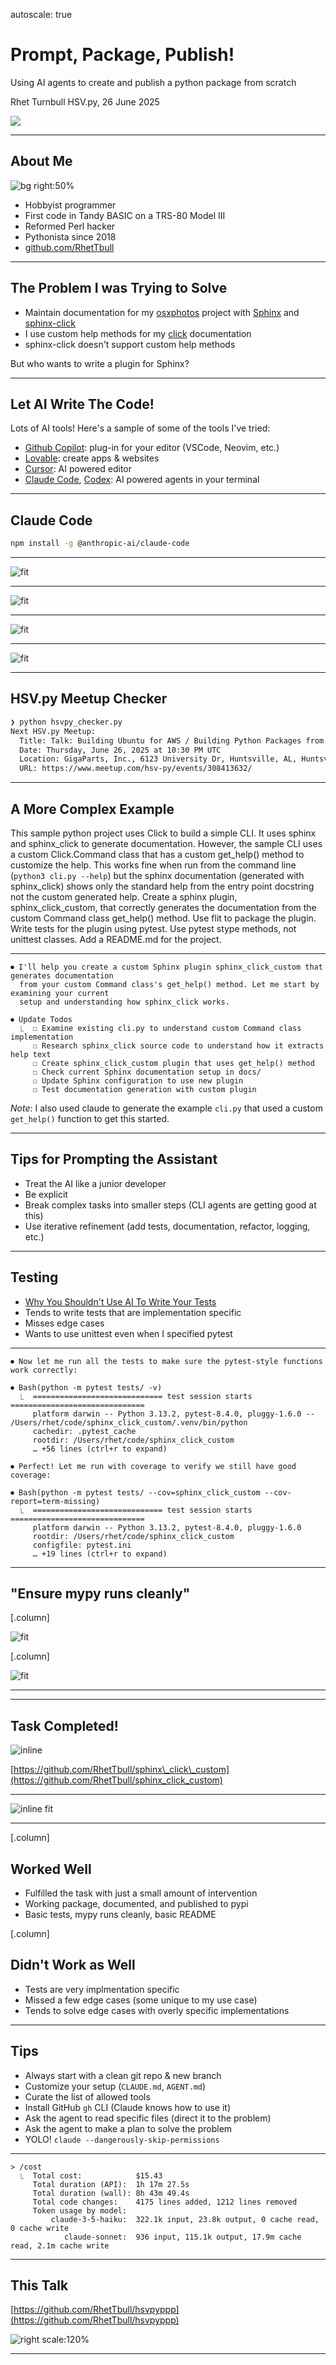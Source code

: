 autoscale: true

# Prompt, Package, Publish!

Using AI agents to create and publish a python package from scratch

Rhet Turnbull
HSV.py, 26 June 2025

![](images/robot_snake.png)

---

## About Me

![bg right:50%](images/TRS80-Model-III.png)

- Hobbyist programmer
- First code in Tandy BASIC on a TRS-80 Model III
- Reformed Perl hacker
- Pythonista since 2018
- [github.com/RhetTbull](https://github.com/RhetTbull)

---

## The Problem I was Trying to Solve

- Maintain documentation for my [osxphotos](https://github.com/RhetTbull/osxphotos) project with [Sphinx](https://www.sphinx-doc.org/en/master/) and [sphinx-click](https://github.com/click-contrib/sphinx-click)
- I use custom help methods for my [click](https://click.palletsprojects.com/en/8.1.x/) documentation
- sphinx-click doesn't support custom help methods

But who wants to write a plugin for Sphinx?

---

## Let AI Write The Code!

Lots of AI tools! Here's a sample of some of the tools I've tried:

- [Github Copilot](https://github.com/copilot): plug-in for your editor (VSCode, Neovim, etc.)
- [Lovable](https://lovable.dev/): create apps & websites
- [Cursor](https://www.cursor.com): AI powered editor
- [Claude Code](https://www.anthropic.com/claude-code), [Codex](https://openai.com/codex/): AI powered agents in your terminal

---

## Claude Code

```bash
npm install -g @anthropic-ai/claude-code
```

---

![fit](images/claude-1.png)

---

![fit](images/claude-2.png)

---

![fit](images/claude-3.png)

---

![fit](images/claude-4.png)

---

## HSV.py Meetup Checker

```bash
❯ python hsvpy_checker.py
Next HSV.py Meetup:
  Title: Talk: Building Ubuntu for AWS / Building Python Packages from Scratch w/ AI
  Date: Thursday, June 26, 2025 at 10:30 PM UTC
  Location: GigaParts, Inc., 6123 University Dr, Huntsville, AL, Huntsville, AL
  URL: https://www.meetup.com/hsv-py/events/308413632/
```

---

## A More Complex Example

This sample python project uses Click to build a simple CLI. It uses sphinx and sphinx\_click to generate documentation. However, the sample CLI uses a custom Click\.Command class that has a custom get\_help() method to customize the help. This works fine when run from the command line (`python3 cli.py --help`) but the sphinx documentation (generated with sphinx\_click) shows only the standard help from the entry point docstring not the custom generated help. Create a sphinx plugin, sphinx\_click\_custom, that correctly generates the documentation from the custom Command class get_help() method. Use flit to package the plugin. Write tests for the plugin using pytest. Use pytest stype methods, not unittest classes. Add a README.md for the project.

---

```text
⏺ I'll help you create a custom Sphinx plugin sphinx_click_custom that generates documentation
  from your custom Command class's get_help() method. Let me start by examining your current
  setup and understanding how sphinx_click works.

⏺ Update Todos
  ⎿  ☐ Examine existing cli.py to understand custom Command class implementation
     ☐ Research sphinx_click source code to understand how it extracts help text
     ☐ Create sphinx_click_custom plugin that uses get_help() method
     ☐ Check current Sphinx documentation setup in docs/
     ☐ Update Sphinx configuration to use new plugin
     ☐ Test documentation generation with custom plugin
```

*Note*: I also used claude to generate the example `cli.py` that used a custom `get_help()` function to get this started.

---

## Tips for Prompting the Assistant

- Treat the AI like a junior developer
- Be explicit
- Break complex tasks into smaller steps (CLI agents are getting good at this)
- Use iterative refinement (add tests, documentation, refactor, logging, etc.)

---

## Testing

- [Why You Shouldn't Use AI To Write Your Tests](https://swizec.com/blog/why-you-shouldnt-use-ai-to-write-your-tests/?utm_source=changelog-news)
- Tends to write tests that are implementation specific
- Misses edge cases
- Wants to use unittest even when I specified pytest

---

```text
⏺ Now let me run all the tests to make sure the pytest-style functions work correctly:

⏺ Bash(python -m pytest tests/ -v)
  ⎿  ============================= test session starts ==============================
     platform darwin -- Python 3.13.2, pytest-8.4.0, pluggy-1.6.0 -- /Users/rhet/code/sphinx_click_custom/.venv/bin/python
     cachedir: .pytest_cache
     rootdir: /Users/rhet/code/sphinx_click_custom
     … +56 lines (ctrl+r to expand)

⏺ Perfect! Let me run with coverage to verify we still have good coverage:

⏺ Bash(python -m pytest tests/ --cov=sphinx_click_custom --cov-report=term-missing)
  ⎿  ============================= test session starts ==============================
     platform darwin -- Python 3.13.2, pytest-8.4.0, pluggy-1.6.0
     rootdir: /Users/rhet/code/sphinx_click_custom
     configfile: pytest.ini
     … +19 lines (ctrl+r to expand)
```

---

## "Ensure mypy runs cleanly"

[.column]

![fit](images/type-errors-1.png)

[.column]

![fit](images/type-errors-2.png)

---

---

## Task Completed!

![inline](images/sphinx_click_custom_pypi.png)

[https://github.com/RhetTbull/sphinx\_click\_custom](https://github.com/RhetTbull/sphinx_click_custom)

---

![inline fit](images/custom_help.png)

---

[.column]

## Worked Well

- Fulfilled the task with just a small amount of intervention
- Working package, documented, and published to pypi
- Basic tests, mypy runs cleanly, basic README

[.column]

## Didn't Work as Well

- Tests are very implmentation specific
- Missed a few edge cases (some unique to my use case)
- Tends to solve edge cases with overly specific implementations

---

## Tips

- Always start with a clean git repo & new branch
- Customize your setup (`CLAUDE.md`, `AGENT.md`)
- Curate the list of allowed tools
- Install GitHub `gh` CLI (Claude knows how to use it)
- Ask the agent to read specific files (direct it to the problem)
- Ask the agent to make a plan to solve the problem
- YOLO! `claude --dangerously-skip-permissions`

---

```text
> /cost
  ⎿  Total cost:            $15.43
     Total duration (API):  1h 17m 27.5s
     Total duration (wall): 8h 43m 49.4s
     Total code changes:    4175 lines added, 1212 lines removed
     Token usage by model:
         claude-3-5-haiku:  322.1k input, 23.8k output, 0 cache read, 0 cache write
            claude-sonnet:  936 input, 115.1k output, 17.9m cache read, 2.1m cache write
```
---

## This Talk

[https://github.com/RhetTbull/hsvpyppp](https://github.com/RhetTbull/hsvpyppp)

![right scale:120%](images/hsvpy_ppp.png)

---
